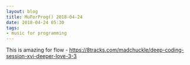 ```yaml
---
layout: blog
title: MuForProg() 2018-04-24
date: 2018-04-24 05:30
tags:
- music for programming
---
```

This is amazing for flow - https://8tracks.com/madchuckle/deep-coding-session-xvi-deeper-love-3-3